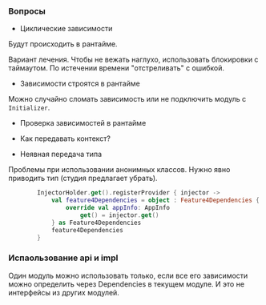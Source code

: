 ### Вопросы
- Циклические зависимости

Будут происходить в рантайме.

Вариант лечения. Чтобы не вежать наглухо, использовать блокировки с таймаутом. По истечении времени "отстреливать" с ошибкой.

- Зависимости строятся в рантайме

Можно случайно сломать зависимость или не подключить модуль с `Initializer`.

- Проверка зависимостей в рантайме

- Как передавать контекст?

- Неявная передача типа

Проблемы при использовании анонимных классов. Нужно явно приводить тип (студия предлагает убрать).
```kotlin
        InjectorHolder.get().registerProvider { injector ->
            val feature4Dependencies = object : Feature4Dependencies {
                override val appInfo: AppInfo
                    get() = injector.get()
            } as Feature4Dependencies
            feature4Dependencies
        }
```
### Испаользование api и impl

Один модуль можно использовать только, если все его зависимости можно определить через Dependencies в текущем модуле. 
И это не интерфейсы из других модулей. 
